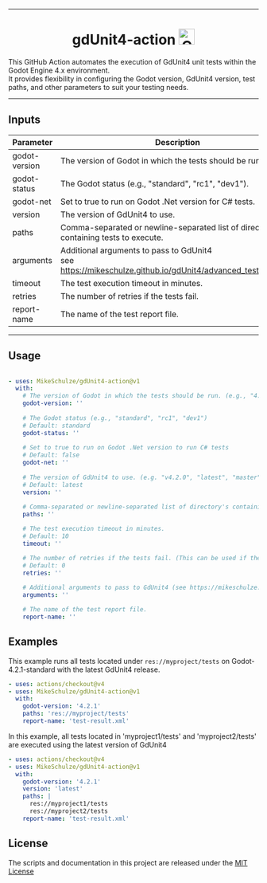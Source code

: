 
---

<h1 align="center">gdUnit4-action <img alt="GitHub release (latest by date)" src="https://img.shields.io/github/v/release/MikeSchulze/gdunit4-action" height="32"> </h1>

This GitHub Action automates the execution of GdUnit4 unit tests within the Godot Engine 4.x environment.<br> It provides flexibility in configuring the Godot version, GdUnit4 version, test paths, and other parameters to suit your testing needs.

---

## Inputs

| Parameter      | Description                                              | Type   | Required | Default   |
| -------------- | -------------------------------------------------------- | ------ | -------- | --------- |
| godot-version  | The version of Godot in which the tests should be run.   | string | true     |           |
| godot-status   | The Godot status (e.g., "standard", "rc1", "dev1").     | string | false    | standard  |
| godot-net      | Set to true to run on Godot .Net version for C# tests.   | bool   | false    | false     |
| version        | The version of GdUnit4 to use.                          | string | false    | latest    |
| paths          | Comma-separated or newline-separated list of directories containing tests to execute. | string | true     |           |
| arguments      | Additional arguments to pass to GdUnit4<br> see https://mikeschulze.github.io/gdUnit4/advanced_testing/cmd/. | string | false    |           |
| timeout        | The test execution timeout in minutes.                  | int    | false    | 10        |
| retries        | The number of retries if the tests fail.                | int    | false    | 0         |
| report-name    | The name of the test report file.                        | string | false    | test-report.xml |

---

## Usage
```yaml

- uses: MikeSchulze/gdUnit4-action@v1
  with:
    # The version of Godot in which the tests should be run. (e.g., "4.2.1")
    godot-version: ''
    
    # The Godot status (e.g., "standard", "rc1", "dev1")
    # Default: standard
    godot-status: ''
    
    # Set to true to run on Godot .Net version to run C# tests
    # Default: false
    godot-net: ''
    
    # The version of GdUnit4 to use. (e.g. "v4.2.0", "latest", "master").
    # Default: latest
    version: ''
    
    # Comma-separated or newline-separated list of directory's containing test to execute..
    paths: ''

    # The test execution timeout in minutes.
    # Default: 10
    timeout: ''

    # The number of retries if the tests fail. (This can be used if the test flaky)
    # Default: 0 
    retries: ''
    
    # Additional arguments to pass to GdUnit4 (see https://mikeschulze.github.io/gdUnit4/advanced_testing/cmd/).
    arguments: ''

    # The name of the test report file.
    report-name: ''
```


## Examples
This example runs all tests located under `res://myproject/tests` on Godot-4.2.1-standard with the latest GdUnit4 release.
```yaml
- uses: actions/checkout@v4
- uses: MikeSchulze/gdUnit4-action@v1
  with:
    godot-version: '4.2.1'
    paths: 'res://myproject/tests'
    report-name: 'test-result.xml'
```


In this example, all tests located in 'myproject1/tests' and 'myproject2/tests' are executed using the latest version of GdUnit4
```yaml
- uses: actions/checkout@v4
- uses: MikeSchulze/gdUnit4-action@v1
  with:
    godot-version: '4.2.1'
    version: 'latest'
    paths: |
      res://myproject1/tests
      res://myproject2/tests
    report-name: 'test-result.xml'
```


## License
The scripts and documentation in this project are released under the [MIT License](./LICENSE)
